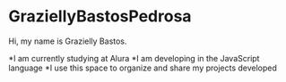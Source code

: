 # GraziellyBastosPedrosa
Hi, my name is Grazielly Bastos.

*I am currently studying at Alura
*I am developing in the JavaScript language
*I use this space to organize and share my projects developed
